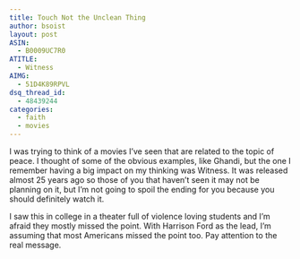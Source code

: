 ```yaml
---
title: Touch Not the Unclean Thing
author: bsoist
layout: post
ASIN:
  - B0009UC7R0
ATITLE:
  - Witness
AIMG:
  - 51D4K89RPVL
dsq_thread_id:
  - 48439244
categories:
  - faith
  - movies
---
```

I was trying to think of a movies I&#8217;ve seen that are related to the topic of peace. I thought of some of the obvious examples, like Ghandi, but the one I remember having a big impact on my thinking was Witness. It was released almost 25 years ago so those of you that haven&#8217;t seen it may not be planning on it, but I&#8217;m not going to spoil the ending for you because you should definitely watch it.

I saw this in college in a theater full of violence loving students and I&#8217;m afraid they mostly missed the point. With Harrison Ford as the lead, I&#8217;m assuming that most Americans missed the point too. Pay attention to the real message.
